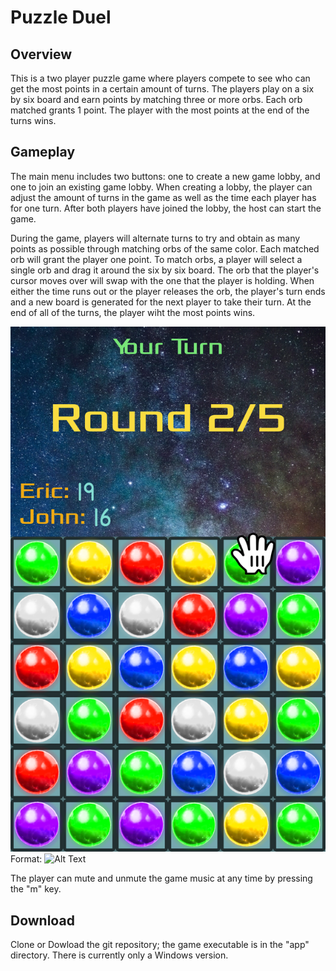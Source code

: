 # Puzzle Duel

## Overview

This is a two player puzzle game where players compete to see 
who can get the most points in a certain amount of turns. The players play on
a six by six board and earn points by matching three or more orbs. Each orb matched grants 1 point. 
The player with the most points at the end of the turns wins.

## Gameplay

The main menu includes two buttons: one to create a new game lobby, and one to join an existing game lobby. When creating a lobby, the player can adjust the amount of turns in the game as well as the time each player has for one turn. After both players have joined the lobby, the host can start the game.

During the game, players will alternate turns to try and obtain as many points as possible through matching orbs of the same color. Each matched orb will grant the player one point. To match orbs, a player will select a single orb and drag it around the six by six board. The orb that the player's cursor moves over will swap with the one that the player is holding. When either the time runs out or the player releases the orb, the player's turn ends and a new board is generated for the next player to take their turn. At the end of all of the turns, the player wiht the most points wins.

![gameplay](/app/data/gameplay.png)
Format: ![Alt Text](url)

The player can mute and unmute the game music at any time by pressing the "m" key. 

## Download

Clone or Dowload the git repository; the game executable is in the "app" directory. There is currently only a Windows version.
